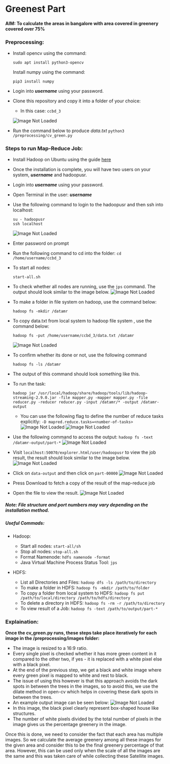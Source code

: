 # Greenest Part

#### AIM: To calculate the areas in bangalore with area covered in greenery covered over 75%

### Preprocessing:

* Install opencv using the command:
    ```
    sudo apt install python3-opencv 
    ```
    Install numpy using the command: 
    ```
    pip3 install numpy 
    ```
* Login into <b><i>username</i></b> using your password.
  
* Clone this repository and copy it into a folder of your choice: 
    * In this case: ```ccbd_3```

    ![Image Not Loaded](./assets/2.png)

* Run the command below to produce  <i>data.txt</i>
    ```python3 /preprocessing/cv_green.py```


### Steps to run Map-Reduce Job:

* Install Hadoop on Ubuntu using the guide [here](https://www.youtube.com/watch?v=ieeCyhQ2PPM)
  
* Once the installation is complete, you will have two users on your system, <b><i>username</i></b> and hadoopusr.  
  
* Login into <b><i>username</i></b> using your password.
  
* Open Terminal in the user: <b><i>username</i></b>

* Use  the following command to login to the hadoopusr and then ssh into localhost:
    ```
    su - hadoopusr
    ssh localhost
    ```
    ![Image Not Loaded](./assets/1.png)

* Enter password on prompt

* Run the following command to cd into the folder:
    ```cd /home/username/ccbd_3```

* To start all nodes:
    ```
    start-all.sh
    ```

* To check whether all nodes are running, use the ```jps``` command. The output should look similar to the image below.
    ![Image Not Loaded](./assets/3.png)

* To make a folder in file system on hadoop, use the command below:
    ```
    hadoop fs -mkdir /datamr
    ```
* To copy data.txt from local system to hadoop file system , use the command below:
    ```
    hadoop fs -put /home/username/ccbd_3/data.txt /datamr
    ```
    ![Image Not Loaded](./assets/4.png)
* To confirm whether its done or not, use the following command
    ```
    hadoop fs -ls /datamr
    ```
* The output of this command should look something like this.

* To run the task:
    ```
    hadoop jar /usr/local/hadoop/share/hadoop/tools/lib/hadoop-streaming-2.9.0.jar -file mapper.py -mapper mapper.py -file reducer.py -reducer reducer.py -input /datamr/* -output /datamr-output
    ```
    * You can use the following flag to define the number  of reduce tasks explicitly: 
        ```-D mapred.reduce.tasks=<number-of-tasks>```
    ![Image Not Loaded](./assets/5.png)
    ![Image Not Loaded](./assets/8.png)

* Use the following command to access the output:
    ```hadoop fs -text /datamr-output/part-*```
    ![Image Not Loaded](./assets/9.png)

* Visit ```localhost:50070/explorer.html/user/hadoopusr``` to view the job result, the result should look similar to the image below.
    ![Image Not Loaded](./assets/10.png)
* Click on ```data-output``` and then click on ```part-00000```
    ![Image Not Loaded](./assets/11.png)
* Press Download to fetch a copy of the result of the map-reduce job 

* Open the file to view the result.
    ![Image Not Loaded](./assets/12.png)

##### Note: File structure and port numbers may vary depending on the installation method.

##### Useful Commads: 

* Hadoop:
    * Start all nodes: ```start-all/sh```
    * Stop all nodes: ```stop-all.sh```
    * Format Namenode: ```hdfs namenode -format```
    * Java Virtual Machine Process Status Tool: ```jps```


* HDFS:
    * List all Directories and Files:
        ```hadoop dfs -ls /path/to/directory```
    * To make a folder in HDFS:
        ```hadoop fs -mkdir /path/to/folder```
    * To copy a folder from local system to HDFS:
        ```hadoop fs put /path/to/local/directory /path/to/hdfs/directory```
    * To delete a directory in HDFS:
        ```hadoop fs -rm -r /path/to/directory```
    * To view result of a Job:
        ```hadoop fs -text /path/to/output/part-*```

### Explaination: 
<b>Once the cv_green.py runs, these steps take place iteratively for each image in the /preprocessing/images folder:</b>
* The image is resized to a 16:9 ratio.
* Every single pixel is checked whether it has more green content in it compared to the other two, if yes - it is replaced with a white pixel else with a black pixel.
* At the end of the previous step, we get a black and white image where every green pixel is mapped to white and rest to black.
* The issue of using this however is that this approach avoids the dark spots in between the trees in the images, so to avoid this, we use the dilate method in open-cv which helps in covering these dark spots in between the trees.
* An example output image can be seen below:
![Image Not Loaded](./preprocessing/test.jpg)
* In this image, the black pixel clearly represent box-shaped house like structures.
* The number of white pixels divided by the total number of pixels in the image gives us the percentage greenery in the image.

Once this is done, we need to consider the fact that each area has multiple images. So we calculate the average greenery among all these images for the given area and consider this to be the final greenery percentage of that area. However, this can be used only when the scale of all the images are the same and this was taken care of while collecting these Satellite images. 